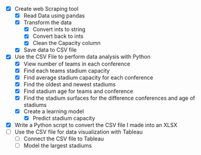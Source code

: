 - [x] Create web Scraping tool
	- [x] Read Data using pandas
	- [x] Transform the data
		- [x] Convert ints to string
		- [x] Convert back to ints
		- [x] Clean the Capacity column
	- [x] Save data to CSV file
- [x] Use the CSV File to perform data analysis with Python
	- [x] View number of teams in each conference
	- [x] Find each teams stadium capacity
	- [x] Find average stadium capacity for each conference
	- [x] Find the oldest and newest stadiums
	- [x] Find stadium age for teams and conference
	- [x] Find the stadium surfaces for the difference conferences and age of stadiums
	- [x] Create a learning model
		- [x] Predict stadium capacity
- [x] Write a Python script to convert the CSV file I made into an XLSX
- [ ] Use the CSV file for data visualization with Tableau
	- [ ] Connect the CSV file to Tableau
	- [ ] Model the largest stadiums
